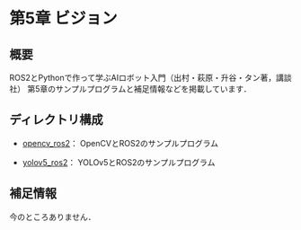 # 第5章 ビジョン

## 概要

ROS2とPythonで作って学ぶAIロボット入門（出村・萩原・升谷・タン著，講談社）
第5章のサンプルプログラムと補足情報などを掲載しています．

## ディレクトリ構成

- [opencv_ros2](opencv_ros2)： OpenCVとROS2のサンプルプログラム

- [yolov5_ros2](yolov5_ros2)： YOLOv5とROS2のサンプルプログラム

## 補足情報

今のところありません．
